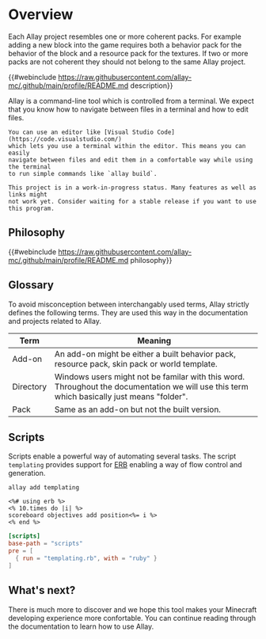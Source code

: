 # Overview

Each Allay project resembles one or more coherent packs. For example adding a new
block into the game requires both a behavior pack for the behavior of the block
and a resource pack for the textures. If two or more packs are not coherent they
should not belong to the same Allay project.

{{#webinclude https://raw.githubusercontent.com/allay-mc/.github/main/profile/README.md description}}

Allay is a command-line tool which is controlled from a terminal. We
expect that you know how to navigate between files in a terminal and how to
edit files.

```admonish tip
You can use an editor like [Visual Studio Code](https://code.visualstudio.com/)
which lets you use a terminal within the editor. This means you can easily
navigate between files and edit them in a comfortable way while using the terminal
to run simple commands like `allay build`.
```

```admonish warning
This project is in a work-in-progress status. Many features as well as links might
not work yet. Consider waiting for a stable release if you want to use this program.
```


## Philosophy

{{#webinclude https://raw.githubusercontent.com/allay-mc/.github/main/profile/README.md philosophy}}


## Glossary

To avoid misconception between interchangably used terms, Allay strictly defines
the following terms. They are used this way in the documentation and projects
related to Allay.

Term      | Meaning
----------|------------------------------------------------------------------------------------------------------------------------------------------
Add-on    | An add-on might be either a built behavior pack, resource pack, skin pack or world template.
Directory | Windows users might not be familar with this word. Throughout the documentation we will use this term which basically just means "folder".
Pack      | Same as an add-on but not the built version.


## Scripts

Scripts enable a powerful way of automating several tasks. The script `templating`
provides support for [ERB](https://github.com/ruby/erb) enabling a way of flow
control and generation.

```console
allay add templating
```

```erb,lang=mcfunction
<%# using erb %>
<% 10.times do |i| %>
scoreboard objectives add position<%= i %>
<% end %>
```

```toml,icon=gear,filepath=allay.toml
[scripts]
base-path = "scripts"
pre = [
  { run = "templating.rb", with = "ruby" }
]
```


## What's next?

There is much more to discover and we hope this tool makes your Minecraft developing
experience more confortable. You can continue reading through the documentation to
learn how to use Allay.
